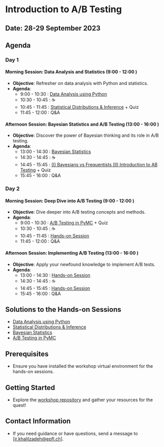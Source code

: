 # Introduction to A/B Testing

## Date: 28-29 September 2023

## Agenda

### Day 1

#### Morning Session: Data Analysis and Statistics (9:00  - 12:00 )
- **Objective**: Refresher on data analysis with Python and statistics.
- **Agenda**:
  - 9:00  - 10:30 : [Data Analysis using Python](https://github.com/epfl-exts/WEF-workshop-2023/tree/main/Day1-01)
  - 10:30  - 10:45 : ☕
  - 10:45  - 11:45 : [Statistical Distributions & Inference](https://github.com/epfl-exts/WEF-workshop-2023/tree/main/Day1-02) + Quiz
  - 11:45  - 12:00 : Q&A 

#### Afternoon Session: Bayesian Statistics and A/B Testing (13:00  - 16:00 )
- **Objective**: Discover the power of Bayesian thinking and its role in A/B testing.
- **Agenda**:
  - 13:00  - 14:30 : [Bayesian Statistics](https://github.com/epfl-exts/WEF-workshop-2023/tree/main/Day1-03)
  - 14:30  - 14:45 : ☕
  - 14:45  - 15:45 : [(I) Bayesians vs Frequentists (II) Introduction to AB Testing](https://github.com/epfl-exts/WEF-workshop-2023/tree/main/Day1-04) + Quiz
  - 15:45  - 16:00 : Q&A 



### Day 2

#### Morning Session: Deep Dive into A/B Testing (9:00  - 12:00 )
- **Objective**: Dive deeper into A/B testing concepts and methods.
- **Agenda**:
  - 9:00  - 10:30 : [A/B Testing in PyMC](https://github.com/epfl-exts/WEF-workshop-2023/tree/main/Day2-01) + Quiz
  - 10:30  - 10:45 : ☕
  - 10:45  - 11:45 : [Hands-on Session](https://github.com/epfl-exts/WEF-workshop-2023/tree/main/Day2-02)
  - 11:45  - 12:00 : Q&A 


#### Afternoon Session: Implementing A/B Testing (13:00  - 16:00 )
- **Objective**: Apply your newfound knowledge to implement A/B tests.
- **Agenda**:
  - 13:00  - 14:30 : [Hands-on Session]()
  - 14:30  - 14:45 : ☕
  - 14:45  - 15:45 : [Hands-on Session]()
  - 15:45  - 16:00 : Q&A 


## Solutions to the Hands-on Sessions
- [Data Analysis using Python](https://github.com/epfl-exts/WEF-workshop-2023/tree/main/Day1-01)
- [Statistical Distributions & Inference](https://github.com/epfl-exts/WEF-workshop-2023/tree/main/Day1-02)
- [Bayesian Statistics](https://github.com/epfl-exts/WEF-workshop-2023/tree/main/Day1-03)
- [A/B Testing in PyMC](https://github.com/epfl-exts/WEF-workshop-2023/tree/main/Day2-01)

## Prerequisites
- Ensure you have installed the workshop virtual environment for the hands-on sessions.

## Getting Started
- Explore the [workshop repository](https://github.com/epfl-exts/WEF-workshop-2023/tree/main) and gather your resources for the quest!

## Contact Information
- If you need guidance or have questions, send a message to [ir.khalilzadeh@epfl.ch].
